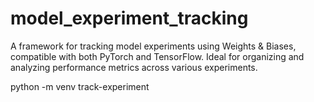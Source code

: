# model_experiment_tracking

A framework for tracking model experiments using Weights &amp; Biases, compatible with both PyTorch and TensorFlow. Ideal for organizing and analyzing performance metrics across various experiments.

python -m venv track-experiment

